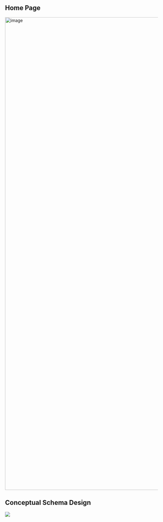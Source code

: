 

## Home Page
<img width="1552" alt="image" src="https://user-images.githubusercontent.com/57211163/118244778-8ea61600-b4bd-11eb-8277-dca823d64d89.png">

## Conceptual Schema Design
<img src="https://lh5.googleusercontent.com/MEQyQdwUZFKynheVPVAmFMglCEtXbOPxuqdJgOSG5yreYEv8TqRKDKO9mHe3COrDrfcDhv4m3xb1vPdP68ItkJFCqVc-ZudpLNUXGadSfjHJX0ACa0VayKoVuNFx9ETazcjYjrZu">



